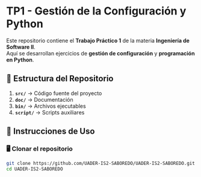 # TP1 - Gestión de la Configuración y Python

Este repositorio contiene el **Trabajo Práctico 1** de la materia **Ingeniería de Software II**.  
Aquí se desarrollan ejercicios de **gestión de configuración** y **programación en Python**.

## 📂 Estructura del Repositorio
1. **`src/`** → Código fuente del proyecto  
2. **`doc/`** → Documentación  
3. **`bin/`** → Archivos ejecutables  
4. **`script/`** → Scripts auxiliares  

## 🔧 Instrucciones de Uso
### 🖥️ Clonar el repositorio
```bash
git clone https://github.com/UADER-IS2-SABOREDO/UADER-IS2-SABOREDO.git
cd UADER-IS2-SABOREDO
